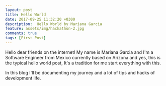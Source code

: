 ```yaml
---
layout: post
title: Hello World
date: 2017-09-25 11:32:20 +0300
description:  Hello World by Mariana Garcia
feature: assets/img/hackathon-2.jpg
comments: true
tags: [First Post]
---
```

Hello dear friends on the internet! My name is Mariana Garcia and I'm a Software Engineer from Mexico currently based on Arizona and yes, this is the typical hello world post, It's a tradition for me start everything with this.

In this blog I'll be documenting my journey and a lot of tips and hacks of development life.

